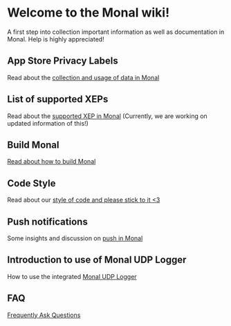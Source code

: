 # **Welcome to the Monal wiki!**

A first step into collection important information as well as documentation in Monal. Help is highly appreciated!

## App Store Privacy Labels
Read about the [collection and usage of data in Monal](https://github.com/monal-im/Monal/wiki/App-Store-Privacy-Labels)

## List of supported XEPs
Read about the [supported XEP in Monal](https://github.com/anurodhp/Monal/blob/develop/XEPsupport.md) (Currently, we are working on updated information of this!)

## Build Monal
[Read about how to build Monal](https://github.com/monal-im/Monal/wiki/Building-Monal)<br>

## Code Style
Read about our [style of code and please stick to it <3](https://github.com/monal-im/Monal/wiki/Code-style)

## Push notifications
Some insights and discussion on [push in Monal](https://github.com/monal-im/Monal/issues/354)

## Introduction to use of Monal UDP Logger
How to use the integrated [Monal UDP Logger](https://github.com/monal-im/Monal/wiki/Introduction-to-use-of-Monal-UDP-Logger)

## FAQ
[Frequently Ask Questions](https://github.com/anurodhp/Monal/wiki/FAQ---Frequently-Ask-Questions)